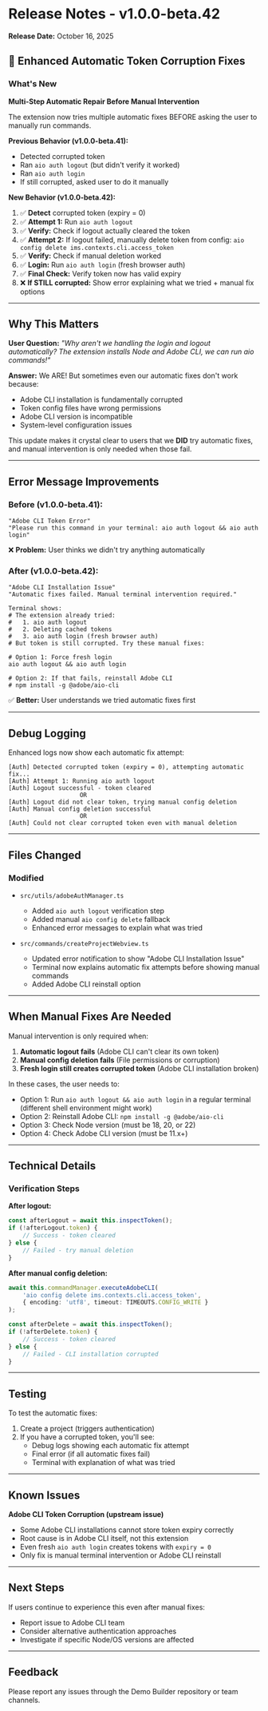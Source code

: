 # Release Notes - v1.0.0-beta.42

**Release Date:** October 16, 2025

## 🔧 Enhanced Automatic Token Corruption Fixes

### What's New

**Multi-Step Automatic Repair Before Manual Intervention**

The extension now tries multiple automatic fixes BEFORE asking the user to manually run commands.

**Previous Behavior (v1.0.0-beta.41):**
- Detected corrupted token
- Ran `aio auth logout` (but didn't verify it worked)
- Ran `aio auth login`
- If still corrupted, asked user to do it manually

**New Behavior (v1.0.0-beta.42):**
1. ✅ **Detect** corrupted token (expiry = 0)
2. ✅ **Attempt 1:** Run `aio auth logout`
3. ✅ **Verify:** Check if logout actually cleared the token
4. ✅ **Attempt 2:** If logout failed, manually delete token from config: `aio config delete ims.contexts.cli.access_token`
5. ✅ **Verify:** Check if manual deletion worked
6. ✅ **Login:** Run `aio auth login` (fresh browser auth)
7. ✅ **Final Check:** Verify token now has valid expiry
8. ❌ **If STILL corrupted:** Show error explaining what we tried + manual fix options

---

## Why This Matters

**User Question:** _"Why aren't we handling the login and logout automatically? The extension installs Node and Adobe CLI, we can run aio commands!"_

**Answer:** We ARE! But sometimes even our automatic fixes don't work because:
- Adobe CLI installation is fundamentally corrupted
- Token config files have wrong permissions
- Adobe CLI version is incompatible
- System-level configuration issues

This update makes it crystal clear to users that we **DID** try automatic fixes, and manual intervention is only needed when those fail.

---

## Error Message Improvements

### Before (v1.0.0-beta.41):
```
"Adobe CLI Token Error"
"Please run this command in your terminal: aio auth logout && aio auth login"
```
❌ **Problem:** User thinks we didn't try anything automatically

### After (v1.0.0-beta.42):
```
"Adobe CLI Installation Issue"
"Automatic fixes failed. Manual terminal intervention required."

Terminal shows:
# The extension already tried:
#   1. aio auth logout
#   2. Deleting cached tokens  
#   3. aio auth login (fresh browser auth)
# But token is still corrupted. Try these manual fixes:

# Option 1: Force fresh login
aio auth logout && aio auth login

# Option 2: If that fails, reinstall Adobe CLI
# npm install -g @adobe/aio-cli
```
✅ **Better:** User understands we tried automatic fixes first

---

## Debug Logging

Enhanced logs now show each automatic fix attempt:

```
[Auth] Detected corrupted token (expiry = 0), attempting automatic fix...
[Auth] Attempt 1: Running aio auth logout
[Auth] Logout successful - token cleared
                    OR
[Auth] Logout did not clear token, trying manual config deletion
[Auth] Manual config deletion successful
                    OR
[Auth] Could not clear corrupted token even with manual deletion
```

---

## Files Changed

### Modified
- `src/utils/adobeAuthManager.ts` 
  - Added `aio auth logout` verification step
  - Added manual `aio config delete` fallback
  - Enhanced error messages to explain what was tried
  
- `src/commands/createProjectWebview.ts`
  - Updated error notification to show "Adobe CLI Installation Issue"
  - Terminal now explains automatic fix attempts before showing manual commands
  - Added Adobe CLI reinstall option

---

## When Manual Fixes Are Needed

Manual intervention is only required when:
1. **Automatic logout fails** (Adobe CLI can't clear its own token)
2. **Manual config deletion fails** (File permissions or corruption)
3. **Fresh login still creates corrupted token** (Adobe CLI installation broken)

In these cases, the user needs to:
- Option 1: Run `aio auth logout && aio auth login` in a regular terminal (different shell environment might work)
- Option 2: Reinstall Adobe CLI: `npm install -g @adobe/aio-cli`
- Option 3: Check Node version (must be 18, 20, or 22)
- Option 4: Check Adobe CLI version (must be 11.x+)

---

## Technical Details

### Verification Steps

**After logout:**
```typescript
const afterLogout = await this.inspectToken();
if (!afterLogout.token) {
    // Success - token cleared
} else {
    // Failed - try manual deletion
}
```

**After manual config deletion:**
```typescript
await this.commandManager.executeAdobeCLI(
    'aio config delete ims.contexts.cli.access_token',
    { encoding: 'utf8', timeout: TIMEOUTS.CONFIG_WRITE }
);

const afterDelete = await this.inspectToken();
if (!afterDelete.token) {
    // Success - token cleared
} else {
    // Failed - CLI installation corrupted
}
```

---

## Testing

To test the automatic fixes:
1. Create a project (triggers authentication)
2. If you have a corrupted token, you'll see:
   - Debug logs showing each automatic fix attempt
   - Final error (if all automatic fixes fail)
   - Terminal with explanation of what was tried

---

## Known Issues

**Adobe CLI Token Corruption (upstream issue)**
- Some Adobe CLI installations cannot store token expiry correctly
- Root cause is in Adobe CLI itself, not this extension
- Even fresh `aio auth login` creates tokens with `expiry = 0`
- Only fix is manual terminal intervention or Adobe CLI reinstall

---

## Next Steps

If users continue to experience this even after manual fixes:
- Report issue to Adobe CLI team
- Consider alternative authentication approaches
- Investigate if specific Node/OS versions are affected

---

## Feedback

Please report any issues through the Demo Builder repository or team channels.

